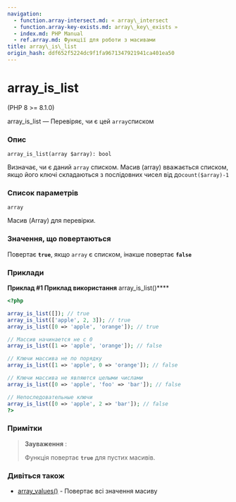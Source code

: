 ```yaml
---
navigation:
  - function.array-intersect.md: « array\_intersect
  - function.array-key-exists.md: array\_key\_exists »
  - index.md: PHP Manual
  - ref.array.md: Функції для роботи з масивами
title: array\_is\_list
origin_hash: ddf652f5224dc9f1fa9671347921941ca401ea50
---
```

# array\_is\_list

(PHP 8 >= 8.1.0)

array\_is\_list — Перевіряє, чи є цей `array`списком

### Опис

```methodsynopsis
array_is_list(array $array): bool
```

Визначає, чи є даний `array` списком. Масив (array) вважається списком, якщо його ключі складаються з послідовних чисел від до`count($array)-1`

### Список параметрів

`array`

Масив (Array) для перевірки.

### Значення, що повертаються

Повертає **`true`**, якщо `array` є списком, інакше повертає **`false`**

### Приклади

**Приклад #1 Приклад використання** array\_is\_list()\*\*\*\*

```php
<?php

array_is_list([]); // true
array_is_list(['apple', 2, 3]); // true
array_is_list([0 => 'apple', 'orange']); // true

// Массив начинается не с 0
array_is_list([1 => 'apple', 'orange']); // false

// Ключи массива не по порядку
array_is_list([1 => 'apple', 0 => 'orange']); // false

// Ключи массива не являются целыми числами
array_is_list([0 => 'apple', 'foo' => 'bar']); // false

// Непоследовательные ключи
array_is_list([0 => 'apple', 2 => 'bar']); // false
?>
```

### Примітки

> **Зауваження** :
> 
> Функція повертає **`true`** для пустих масивів.

### Дивіться також

-   [array\_values()](function.array-values.md) \- Повертає всі значення масиву
